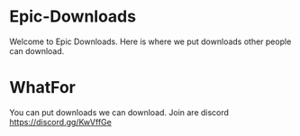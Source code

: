 # Epic-Downloads
Welcome to Epic Downloads. Here is where we put downloads other people can download.
# WhatFor
You can put downloads we can download. Join are discord https://discord.gg/KwVffGe
